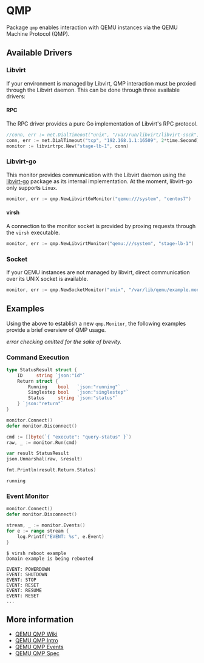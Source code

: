 QMP
===

Package `qmp` enables interaction with QEMU instances via the QEMU Machine Protocol (QMP).

## Available Drivers

### Libvirt

If your environment is managed by Libvirt, QMP interaction must be proxied through the Libvirt daemon. This can be done through three available drivers:

#### RPC

The RPC driver provides a pure Go implementation of Libvirt's RPC protocol.

```go
//conn, err := net.DialTimeout("unix", "/var/run/libvirt/libvirt-sock", 2*time.Second)
conn, err := net.DialTimeout("tcp", "192.168.1.1:16509", 2*time.Second)
monitor := libvirtrpc.New("stage-lb-1", conn)
```

### Libvirt-go

This monitor provides communication with the Libvirt daemon using the [libvirt-go](https://github.com/rgbkrk/libvirt-go) package as its internal implementation.
At the moment, libvirt-go only supports `Linux`.

```go
monitor, err := qmp.NewLibvirtGoMonitor("qemu:///system", "centos7")
```

#### virsh

A connection to the monitor socket is provided by proxing requests through the `virsh` executable.

```go
monitor, err := qmp.NewLibvirtMonitor("qemu:///system", "stage-lb-1")
```

### Socket

If your QEMU instances are not managed by libvirt, direct communication over its UNIX socket is available.

```go
monitor, err := qmp.NewSocketMonitor("unix", "/var/lib/qemu/example.monitor", 2*time.Second)
```

## Examples

Using the above to establish a new `qmp.Monitor`, the following examples provide a brief overview of QMP usage.

_error checking omitted for the sake of brevity._

### Command Execution
```go
type StatusResult struct {
	ID     string `json:"id"`
	Return struct {
		Running    bool   `json:"running"`
		Singlestep bool   `json:"singlestep"`
		Status     string `json:"status"`
	} `json:"return"`
}

monitor.Connect()
defer monitor.Disconnect()

cmd := []byte(`{ "execute": "query-status" }`)
raw, _ := monitor.Run(cmd)

var result StatusResult
json.Unmarshal(raw, &result)

fmt.Println(result.Return.Status)
```

```
running
```

### Event Monitor

```go
monitor.Connect()
defer monitor.Disconnect()

stream, _ := monitor.Events()
for e := range stream {
	log.Printf("EVENT: %s", e.Event)
}

```

```
$ virsh reboot example
Domain example is being rebooted
```

```
EVENT: POWERDOWN
EVENT: SHUTDOWN
EVENT: STOP
EVENT: RESET
EVENT: RESUME
EVENT: RESET
...
```

## More information

* [QEMU QMP Wiki](http://wiki.qemu.org/QMP)
* [QEMU QMP Intro](http://git.qemu.org/?p=qemu.git;a=blob_plain;f=docs/qmp-intro.txt;hb=HEAD)
* [QEMU QMP Events](http://git.qemu.org/?p=qemu.git;a=blob_plain;f=docs/qmp-events.txt;hb=HEAD)
* [QEMU QMP Spec](http://git.qemu.org/?p=qemu.git;a=blob_plain;f=docs/qmp-spec.txt;hb=HEAD)
